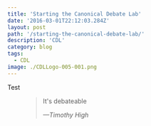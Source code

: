 ```yaml
---
title: 'Starting the Canonical Debate Lab'
date: '2016-03-01T22:12:03.284Z'
layout: post
path: '/starting-the-canonical-debate-lab/'
description: 'CDL'
category: blog
tags:
  - CDL
image: ./CDLLogo-005-001.png
---
```


Test

<!--more-->

<figure>
	<blockquote>
		<p>It's debateable</p>
		<footer>
			<cite>—Timothy High</cite>
		</footer>
	</blockquote>
</figure>
